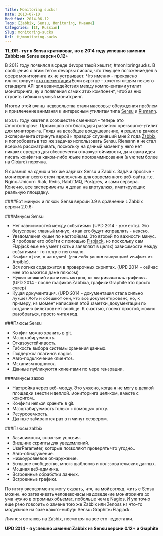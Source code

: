 ```yaml
---
Title: Monitoring sucks!
Date: 2013-07-10
Modified: 2014-06-12
Tags: [Zabbix, Sensu, Monitoring, Мнение]
Categories: [IT, Russian]
Slug: monitoring-sucks
Url: it/monitoring-sucks
---
```


**TL;DR - тут я Sensu критиковал, но в 2014 году успешно заменил Zabbix на Sensu версии 0.12+**

В 2012 году появился в среде devops такой хештег, #monitoringsucks.
В сообщения с этим тегом devopsы писали, что текущее положение дел
в сфере мониторинга их не устраивает. Что именно - прекрасно иллюстрирует
[эта презентация](https://speakerdeck.com/obfuscurity/the-state-of-open-source-monitoring)
Если вкратце - хочется людям некоего стандарта API для взаимодействия между компонентами
утилит мониторинга, ну и появления самих этих компонент, чтоб из них строить
гибкий и умный мониторинг.

Итогом этой волны недовольства стали массовые обсуждения проблем
и привлечение внимания к интересным утилитам типа [Sensu](http://sensuapp.org/)
и [Riemann](http://riemann.io/).

В 2013 году хештег в сообществе сменился - теперь это #monitoringlove.
Произошло это благодаря развитию opensource-утилит для мониторинга.
Глядя на всеобщее воодушевление, я решил в рамках эксперимента
отринуть верой и правдой служивший мне 2 года [Zabbix](http://www.zabbix.com),
и попробовать в тех же задачах использовать Sensu.
Riemann я не стал всерьез рассматривать, поскольку на данный момент
у него нет никаких средств для обеспечения отказоустойчивости, да и
сама идея писать конфиг на каком-либо языке программирования (а уж тем более
на Clojure) порочна.

Я сравнил на одних и тех же задачах Sensu и Zabbix.
Задачи простые - мониторинг всего стека приложения для современного веб-сайта,
т.е. Nginx+Unicorn, Riak, Redis, RabbitMQ, Postgres, и сами сервера.
Конечно, все эксперименты я делал на виртуалках, имитирующих реальную площадку.

####Вот минусы и плюсы Sensu версии 0.9 в сравнении с Zabbix версии 2.0.6:

###Минусы Sensu

  * Нет зависимостей между событиями. (UPD 2014 - уже есть).
    Это безусловно главный минус, и как его будут исправлять - неясно.
  * Уведомления куцые по настройкам.
    Это второй по важности минус. Я пробовал его обойти с помощью
    [Flapjack](https://github.com/flpjck/flapjack),
    но поскольку сам Flapjack еще не умеет (хоть и заявляют в целях)
    зависимости между событиями - то толку с него мало.
  * Конфиг в json, а не в yaml. (для себя решил генерацией конфига из Ansible).
  * Вся логика содержится в проверочных скриптах.
    (UPD 2014 - сейчас мне это кажется даже плюсом)
  * Нужен внешний хранитель метрик, он же рисователь графиков.
    (UPD 2014 - после графиков Zabbixа, графики Graphite это просто супер)
  * Куцая документация.
    (UPD 2014 - документация стала сильно лучше)
    Хоть и обещают они, что все документировано, но, к примеру, на момент написания
    этой заметки, документации по созданию фильтров нет вообще.
    К счастью, проект простой, можно разобраться, просто читая код.


###Плюсы Sensu

  * Конфиг можно хранить в git.
  * Масштабируемость.
  * Отказоустойчивость.
  * Гибкость выбора системы хранения данных.
  * Поддержка плагинов nagios.
  * Авто-подключение клиентов.
  * Механизм подписок.
  * Данные публикуются клиентами по мере генерации.


###Минусы zabbix

  * Настройка через веб-морду.
    Это ужасно, когда я не могу в деплой площадки внести и деплой.
    мониторинга целиком, вместе с конфигом..
  * Конфиги нельзя хранить в git.
  * Масштабируемость только с помощью proxy.
  * Ресурсоемкость.
  * Данные забираются раз в n минут сервером.


###Плюсы zabbix

  * Зависимости, сложные условия.
  * Внешние скрипты для уведомлений.
  * UserParameter, которые позволяют проверять что угодно..
  * Авто-обнаружение.
  * Низкоуровневое обнаружение.
  * Большое сообщество, много шаблонов и пользовательских данных.
  * Мощная веб-админка.
  * Встроенные обработки данных.
  * Встроенные графики.

По итогу эксперимента могу сказать, что, на мой взгляд, жить c Sensu можно, но затрачивать человекочасы на
доведение мониторинга до ума нужно в огромных объемах, побольше чем в Nagios.
И уж точно еще рано говорить о замене того же Zabbix или Zenoss на что-то модульное
на базе какого-нибудь Sensu+Graphite+Flapjack.

Лично я остаюсь на Zabbix, несмотря на все его недостатки.

**UPD 2014 - я успешно заменил Zabbix на Sensu версии 0.12+ и Graphite**
